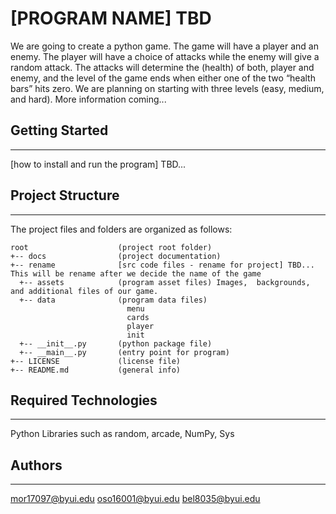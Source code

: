 # [PROGRAM NAME] TBD
We are going to create a python game. The game will have a player and an enemy. The player will have a choice of attacks while the enemy will give a random attack. The attacks will determine the (health) of both, player and enemy, and the level of the game ends when either one of the two “health bars” hits zero. We are planning on starting with three levels (easy, medium, and hard).
More information coming...

## Getting Started
---
[how to install and run the program] TBD...

## Project Structure
---
The project files and folders are organized as follows:
```
root                    (project root folder)
+-- docs                (project documentation)
+-- rename              [src code files - rename for project] TBD... This will be rename after we decide the name of the game
  +-- assets            (program asset files) Images,  backgrounds, and additional files of our game. 
  +-- data              (program data files)
                          menu
                          cards
                          player
                          init
  +-- __init__.py       (python package file)
  +-- __main__.py       (entry point for program)
+-- LICENSE             (license file)
+-- README.md           (general info)
```

## Required Technologies
---
Python 
Libraries such as random, arcade, NumPy, Sys


## Authors
---
mor17097@byui.edu
oso16001@byui.edu
bel8035@byui.edu
